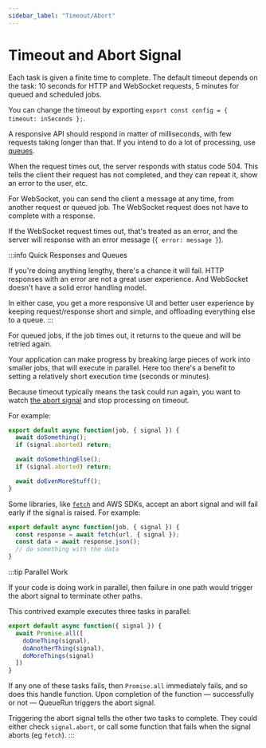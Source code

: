 ```yaml
---
sidebar_label: "Timeout/Abort"
---
```


# Timeout and Abort Signal

Each task is given a finite time to complete. The default timeout depends on the task: 10 seconds for HTTP and WebSocket requests, 5 minutes for queued and scheduled jobs.

You can change the timeout by exporting `export const config = { timeout: inSeconds };`.

A responsive API should respond in matter of milliseconds, with few requests taking longer than that. If you intend to do a lot of processing, use [queues](Queues).

When the request times out, the server responds with status code 504. This tells the client their request has not completed, and they can repeat it, show an error to the user, etc.

For WebSocket, you can send the client a message at any time, from another request or queued job. The WebSocket request does not have to complete with a response.

If the WebSocket request times out, that's treated as an error, and the server will response with an error message (`{ error: message }`).

:::info Quick Responses and Queues

If you're doing anything lengthy, there's a chance it will fail. HTTP responses with an error are not a great user experience. And WebSocket doesn't have a solid error handling model.

In either case, you get a more responsive UI and better user experience by keeping request/response short and simple, and offloading everything else to a queue.
:::

For queued jobs, if the job times out, it returns to the queue and will be retried again.

Your application can make progress by breaking large pieces of work into smaller jobs, that will execute in parallel. Here too there's a benefit to setting a relatively short execution time (seconds or minutes).


Because timeout typically means the task could run again, you want to watch [the abort signal](https://developer.mozilla.org/en-US/docs/Web/API/AbortSignal) and stop processing on timeout.

For example:

```ts
export default async function(job, { signal }) {
  await doSomething();
  if (signal.aborted) return;

  await doSomethingElse();
  if (signal.aborted) return;

  await doEvenMoreStuff();	
}
```

Some libraries, like [`fetch`](https://developer.mozilla.org/en-US/docs/Web/API/Fetch_API) and AWS SDKs, accept an abort signal and will fail early if the signal is raised. For example:

```ts
export default async function(job, { signal }) {
  const response = await fetch(url, { signal });
  const data = await response.json();
  // do something with the data
}
```

:::tip Parallel Work

If your code is doing work in parallel, then failure in one path would trigger the abort signal to terminate other paths.

This contrived example executes three tasks in parallel:

```ts
export default async function({ signal }) {
  await Promise.all([
    doOneThing(signal),
    doAnotherThing(signal),
    doMoreThings(signal)
  ])
}
```

If any one of these tasks fails, then `Promise.all` immediately fails, and so does this handle function. Upon completion of the function — successfully or not — QueueRun triggers the abort signal.

Triggering the abort signal tells the other two tasks to complete. They could either check `signal.abort`, or call some function that fails when the signal aborts (eg `fetch`).
:::
